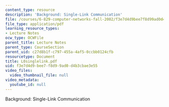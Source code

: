 ```yaml
---
content_type: resource
description: 'Background: Single-Link Communication'
file: /courses/6-829-computer-networks-fall-2002/f3e7d4d9bee7f8d99ad0d4b3cbae3e55_L0singlelink.pdf
file_type: application/pdf
learning_resource_types:
- Lecture Notes
ocw_type: OCWFile
parent_title: Lecture Notes
parent_type: CourseSection
parent_uid: c27d8b1f-c797-455a-4af5-0ccbb0124cfb
resourcetype: Document
title: L0singlelink.pdf
uid: f3e7d4d9-bee7-f8d9-9ad0-d4b3cbae3e55
video_files:
  video_thumbnail_file: null
video_metadata:
  youtube_id: null
---
```

Background: Single-Link Communication

